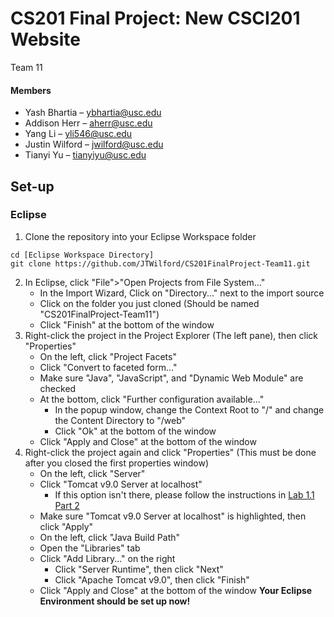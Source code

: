 # CS201 Final Project: New CSCI201 Website
Team 11
#### Members
- Yash Bhartia – ybhartia@usc.edu
- Addison Herr – aherr@usc.edu
- Yang Li – yli546@usc.edu
- Justin Wilford – jwilford@usc.edu
- Tianyi Yu – tianyiyu@usc.edu
## Set-up
### Eclipse
1. Clone the repository into your Eclipse Workspace folder
```
cd [Eclipse Workspace Directory]
git clone https://github.com/JTWilford/CS201FinalProject-Team11.git
```
2. In Eclipse, click "File">"Open Projects from File System..."
    - In the Import Wizard, Click on "Directory..." next to the import source
    - Click on the folder you just cloned (Should be named "CS201FinalProject-Team11")
    - Click "Finish" at the bottom of the window
3. Right-click the project in the Project Explorer (The left pane), then click "Properties"
    - On the left, click "Project Facets"
    - Click "Convert to faceted form..."
    - Make sure "Java", "JavaScript", and "Dynamic Web Module" are checked
    - At the bottom, click "Further configuration available..."
      - In the popup window, change the Context Root to "/" and change the Content Directory to "/web"
      - Click "Ok" at the bottom of the window
    - Click "Apply and Close" at the bottom of the window
4. Right-click the project again and click "Properties" (This must be done after you closed the first properties window)
    - On the left, click "Server"
    - Click "Tomcat v9.0 Server at localhost"
      - If this option isn't there, please follow the instructions in [Lab 1.1 Part 2](http://www-scf.usc.edu/~csci201/labs/Lab1.pdf)
    - Make sure "Tomcat v9.0 Server at localhost" is highlighted, then click "Apply"
    - On the left, click "Java Build Path"
    - Open the "Libraries" tab
    - Click "Add Library..." on the right
      - Click "Server Runtime", then click "Next"
      - Click "Apache Tomcat v9.0", then click "Finish"
    - Click "Apply and Close" at the bottom of the window
**Your Eclipse Environment should be set up now!**
